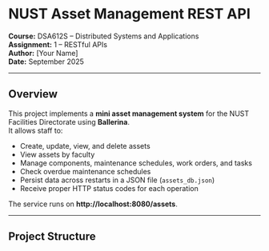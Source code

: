 # NUST Asset Management REST API

**Course:** DSA612S – Distributed Systems and Applications  
**Assignment:** 1 – RESTful APIs  
**Author:** [Your Name]  
**Date:** September 2025

---

## Overview

This project implements a **mini asset management system** for the NUST Facilities Directorate using **Ballerina**.  
It allows staff to:

- Create, update, view, and delete assets
- View assets by faculty
- Manage components, maintenance schedules, work orders, and tasks
- Check overdue maintenance schedules
- Persist data across restarts in a JSON file (`assets_db.json`)
- Receive proper HTTP status codes for each operation

The service runs on **http://localhost:8080/assets**.

---

## Project Structure

